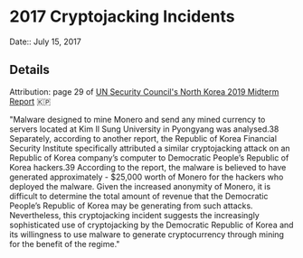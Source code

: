# 2017 Cryptojacking Incidents

Date:: July 15, 2017




## Details

Attribution: page 29 of [UN Security Council's North Korea 2019 Midterm Report](http://undocs.org/S/2019/691) 🇰🇵

"Malware designed to mine Monero and send any mined currency to servers located at Kim Il Sung University in Pyongyang was analysed.38 Separately, according to another report, the Republic of Korea Financial Security Institute specifically attributed a similar cryptojacking attack on an Republic of Korea company’s computer to Democratic People’s Republic of Korea hackers.39 According to the report, the malware is believed to have generated approximately - $25,000 worth of Monero for the hackers who deployed the malware. Given the increased anonymity of Monero, it is difficult to determine the total amount of revenue that the Democratic People’s Republic of Korea may be generating from such attacks. Nevertheless, this cryptojacking incident suggests the increasingly sophisticated use of cryptojacking by the Democratic Republic of Korea and its willingness to use malware to generate cryptocurrency through mining for the benefit of the regime."
